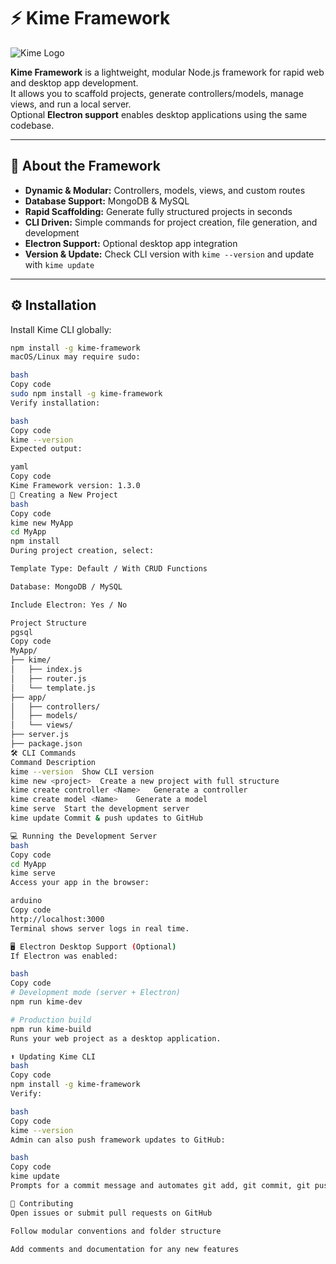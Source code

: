 # ⚡ Kime Framework

![Kime Logo](./logo.png) <!-- Optional logo -->

**Kime Framework** is a lightweight, modular Node.js framework for rapid web and desktop app development.  
It allows you to scaffold projects, generate controllers/models, manage views, and run a local server.  
Optional **Electron support** enables desktop applications using the same codebase.

---

## 📝 About the Framework

- **Dynamic & Modular:** Controllers, models, views, and custom routes  
- **Database Support:** MongoDB & MySQL  
- **Rapid Scaffolding:** Generate fully structured projects in seconds  
- **CLI Driven:** Simple commands for project creation, file generation, and development  
- **Electron Support:** Optional desktop app integration  
- **Version & Update:** Check CLI version with `kime --version` and update with `kime update`  

---

## ⚙ Installation

Install Kime CLI globally:

```bash
npm install -g kime-framework
macOS/Linux may require sudo:

bash
Copy code
sudo npm install -g kime-framework
Verify installation:

bash
Copy code
kime --version
Expected output:

yaml
Copy code
Kime Framework version: 1.3.0
🚀 Creating a New Project
bash
Copy code
kime new MyApp
cd MyApp
npm install
During project creation, select:

Template Type: Default / With CRUD Functions

Database: MongoDB / MySQL

Include Electron: Yes / No

Project Structure
pgsql
Copy code
MyApp/
├── kime/
│   ├── index.js
│   ├── router.js
│   └── template.js
├── app/
│   ├── controllers/
│   ├── models/
│   └── views/
├── server.js
├── package.json
🛠 CLI Commands
Command	Description
kime --version	Show CLI version
kime new <project>	Create a new project with full structure
kime create controller <Name>	Generate a controller
kime create model <Name>	Generate a model
kime serve	Start the development server
kime update	Commit & push updates to GitHub

💻 Running the Development Server
bash
Copy code
cd MyApp
kime serve
Access your app in the browser:

arduino
Copy code
http://localhost:3000
Terminal shows server logs in real time.

🖥 Electron Desktop Support (Optional)
If Electron was enabled:

bash
Copy code
# Development mode (server + Electron)
npm run kime-dev

# Production build
npm run kime-build
Runs your web project as a desktop application.

⬆ Updating Kime CLI
bash
Copy code
npm install -g kime-framework
Verify:

bash
Copy code
kime --version
Admin can also push framework updates to GitHub:

bash
Copy code
kime update
Prompts for a commit message and automates git add, git commit, git push.

🤝 Contributing
Open issues or submit pull requests on GitHub

Follow modular conventions and folder structure

Add comments and documentation for any new features


